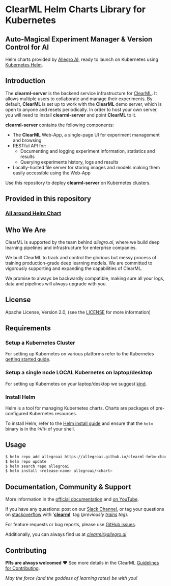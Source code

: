 # ClearML Helm Charts Library for Kubernetes

##  Auto-Magical Experiment Manager & Version Control for AI

Helm charts provided by [Allegro AI](https://clear.ml), ready to launch on Kubernetes using [Kubernetes Helm](https://github.com/helm/helm).

## Introduction

The **clearml-server** is the backend service infrastructure for [ClearML](https://github.com/allegroai/clearml).
It allows multiple users to collaborate and manage their experiments.
By default, **ClearML** is set up to work with the **ClearML** demo server, which is open to anyone and resets periodically. 
In order to host your own server, you will need to install **clearml-server** and point **ClearML** to it.

**clearml-server** contains the following components:

* The **ClearML** Web-App, a single-page UI for experiment management and browsing
* RESTful API for:
    * Documenting and logging experiment information, statistics and results
    * Querying experiments history, logs and results
* Locally-hosted file server for storing images and models making them easily accessible using the Web-App

Use this repository to deploy **clearml-server** on Kubernetes clusters.

## Provided in this repository

### [All around Helm Chart](https://github.com/allegroai/clearml-helm-charts/tree/main/charts/clearml)

## Who We Are

ClearML is supported by the team behind *allegro.ai*,
where we build deep learning pipelines and infrastructure for enterprise companies.

We built ClearML to track and control the glorious but messy process of training production-grade deep learning models.
We are committed to vigorously supporting and expanding the capabilities of ClearML.

We promise to always be backwardly compatible, making sure all your logs, data and pipelines 
will always upgrade with you.

## License

Apache License, Version 2.0, (see the [LICENSE](https://www.apache.org/licenses/LICENSE-2.0) for more information)

## Requirements

### Setup a Kubernetes Cluster

For setting up Kubernetes on various platforms refer to the Kubernetes [getting started guide](http://kubernetes.io/docs/getting-started-guides/).

### Setup a single node LOCAL Kubernetes on laptop/desktop

For setting up Kubernetes on your laptop/desktop we suggest [kind](https://kind.sigs.k8s.io).

### Install Helm

Helm is a tool for managing Kubernetes charts. Charts are packages of pre-configured Kubernetes resources.

To install Helm, refer to the [Helm install guide](https://github.com/helm/helm#install) and ensure that the `helm` binary is in the `PATH` of your shell.

## Usage

```bash
$ helm repo add allegroai https://allegroai.github.io/clearml-helm-charts
$ helm repo update
$ helm search repo allegroai
$ helm install <release-name> allegroai/<chart>
```

## Documentation, Community & Support

More information in the [official documentation](https://allegro.ai/clearml/docs) and [on YouTube](https://www.youtube.com/c/ClearML).

If you have any questions: post on our [Slack Channel](https://join.slack.com/t/clearml/shared_invite/zt-c0t13pty-aVUZZW1TSSSg2vyIGVPBhg), or tag your questions on [stackoverflow](https://stackoverflow.com/questions/tagged/clearml) with '**[clearml](https://stackoverflow.com/questions/tagged/clearml)**' tag (*previously [trains](https://stackoverflow.com/questions/tagged/trains) tag*).

For feature requests or bug reports, please use [GitHub issues](https://github.com/allegroai/clearml-helm-charts/issues).

Additionally, you can always find us at *clearml@allegro.ai*

## Contributing

**PRs are always welcomed** :heart: See more details in the ClearML [Guidelines for Contributing](https://github.com/allegroai/clearml-helm-charts/blob/main/CONTRIBUTING.md).


_May the force (and the goddess of learning rates) be with you!_

